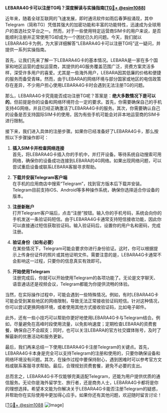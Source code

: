 **LEBARA4G卡可以注册TG吗？深度解读与实操指南[[TG💪+ @esim1088](https://t.me/s/esim1088)]**

近年来，随着全球互联网的飞速发展，即时通讯软件如雨后春笋般涌现，其中Telegram（简称TG）凭借其强大的加密功能和丰富的功能特性，迅速成为全球用户的首选社交平台之一。然而，对于一些使用特定运营商SIM卡的用户来说，是否能顺利注册并正常使用TG却成为一个困扰已久的问题。今天，我们就以LEBARA4G卡为例，为大家详细解答“LEBARA4G卡可以注册TG吗”这一疑问，并提供一系列实操指南。

首先，让我们先来了解一下LEBARA4G卡的基本情况。LEBARA是一家在多个国家和地区运营的虚拟运营商，其提供的4G服务覆盖范围广泛，资费方案灵活多样，深受许多用户的喜爱。尤其是一些海外用户，LEBARA因其低廉的价格和便捷的服务而备受青睐。然而，由于LEBARA的网络环境与部分国家或地区的电信政策存在差异，不少用户担心使用LEBARA4G卡时会遇到无法注册TG的问题。

那么，LEBARA4G卡究竟能否成功注册TG呢？答案是：**绝大多数情况下是可以的**。但前提是你的设备和网络环境符合一定的要求。首先，你需要确保自己的手机支持4G网络，并且已经正确激活了LEBARA4G卡的服务。其次，你需要确认自己的设备是否支持国际SIM卡的使用，因为有些手机可能会对非本地运营商的SIM卡进行限制。

接下来，我们进入具体的注册步骤。如果你已经准备好了LEBARA4G卡，那么按照以下步骤操作即可：

1. **插入SIM卡并检查网络连接**  
   首先，将LEBARA4G卡插入你的手机中，并打开设备。等待系统自动搜索可用网络，确保你的设备成功连接到LEBARA的4G网络。如果出现网络问题，可以尝试重启设备或联系LEBARA客服寻求帮助。

2. **下载并安装Telegram客户端**  
   在手机的应用商店中搜索“Telegram”，找到官方版本后下载并安装。Telegram目前支持iOS、Android等多种操作系统，确保你选择适合你设备的版本。

3. **注册新账户**  
   打开Telegram客户端后，点击“注册”按钮。输入你的手机号码，系统会向你的手机发送一条验证码短信。由于LEBARA4G卡通常支持短信接收功能，因此你可以直接通过短信获取验证码。输入验证码后，设置你的用户名和密码，完成注册。

4. **验证身份（如有必要）**  
   在某些情况下，Telegram可能会要求你进行身份验证。这时，你可以根据提示上传身份证件的照片或其他证明文件。需要注意的是，LEBARA4G卡通常不会影响这一过程，只要你的信息真实有效即可。

5. **开始使用Telegram**  
   注册完成后，你就可以开始使用Telegram的各项功能了。无论是文字聊天、语音通话还是视频会议，Telegram都能为你提供流畅的体验。

当然，在实际操作过程中，可能会遇到一些特殊情况。例如，有时LEBARA4G卡可能会受到某些地区的网络限制，导致无法正常接收验证码短信。针对这种情况，你可以尝试更换网络环境，或者使用其他方式接收验证码，比如电子邮件。

此外，还有一些小技巧可以帮助你更好地使用LEBARA4G卡与Telegram结合。例如，尽量避免在高峰时段使用流量，以免影响速度；定期检查LEBARA的资费套餐，确保自己不会超支；同时，也可以关注LEBARA的官方社交媒体账号，及时了解最新的优惠活动和服务更新。

最后，我们再来总结一下使用LEBARA4G卡注册Telegram的关键点。首先，LEBARA4G卡本身是完全可以支持Telegram的注册和使用的，只要你确保设备和网络环境没有问题。其次，在操作过程中要保持耐心，遇到困难时可以参考官方文档或联系客服寻求帮助。最后，合理规划资费套餐，避免不必要的支出。

总而言之，LEBARA4G卡不仅能够完美适配Telegram，还能为用户提供优质的通信服务。无论你是海外留学生、旅行者，还是商务人士，LEBARA4G卡都将是你的理想选择。希望本文能为你解决关于LEBARA4G卡能否注册Telegram的疑惑，并帮助你在实际使用中更加得心应手。如果你还有其他问题，欢迎随时留言讨论！

[[TG💪+ @esim1088](https://t.me/s/esim1088) ![Image](https://i.postimg.cc/4NQfJmqS/Snipaste-2025-05-13-00-14-12.png)]